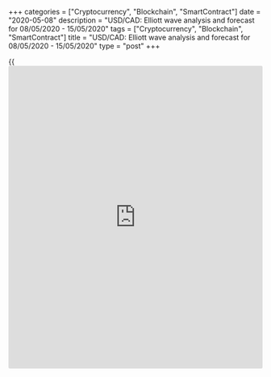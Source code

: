+++
categories = ["Cryptocurrency", "Blockchain", "SmartContract"]
date = "2020-05-08"
description = "USD/CAD: Elliott wave analysis and forecast for 08/05/2020 - 15/05/2020"
tags = ["Cryptocurrency", "Blockchain", "SmartContract"]
title = "USD/CAD: Elliott wave analysis and forecast for 08/05/2020 - 15/05/2020"
type = "post"
+++

{{<iframe id="large-banner" src="https://www.bounty.group/#slide=20.0" width="100%" height="600" scrolling="no" style="border: 0px solid rgb(216, 221, 230); border-radius: 3px;">}}

May 8, 2020

May 8, 2020

USD/CAD: Elliott wave analysis and forecast for 08/05/2020 –
15/05/2020Alex Geuta

## [USD/CAD][1] remains likely to fall. Estimated pivot point is at a
level of 1.4165.

 **Main scenario:** Consider short positions from corrections below the
level of 1.4165 with a target of 1.3730 – 1.3598.

 **Alternative scenario:** ****breakout and consolidation above the
level of 1.4165 will allow the pair to continue rising to the levels of
1.4562 – 1.4671.

 **Analysis:** On the D1 time frame, supposedly, a descending correction
finished developing in the form of second wave of larger degree (2), and
wave (3) started forming. Supposedly, the first counter-trend wave of
smaller degree 1 of (3) formed and a descending correction is developing
in the form of wave 2 of (3) on the H4 time frame. Apparently, on the H1
time frame wave b of 2 finished developing and wave c of 2 is forming,
with wave (iii) of c of 2 developing inside. If the presumption is
correct, the pair will continue to drop to the levels of 1.3730 –
1.3598. The level of 1.4165 is critical in this scenario as the breakout
will enable the pair to continue rising to the levels of 1.4562 –
1.4671.

![LiteForex: USD/CAD: Elliott wave analysis and forecast for 08/05/2020
– 15/05/2020][2]

* * *

![LiteForex: USD/CAD: Elliott wave analysis and forecast for 08/05/2020
– 15/05/2020][3]

* * *

![LiteForex: USD/CAD: Elliott wave analysis and forecast for 08/05/2020
– 15/05/2020][4]

* * *

P.S. Did you like my article? Share it in social networks: it will be
the best “thank you" :)

Ask me questions and comment below. I’ll be glad to answer your
questions and give necessary explanations.

 **Useful links:**

  * I recommend trying to trade with a reliable broker [here][5]. The system allows you to trade by yourself or copy successful traders from all across the globe.
  * Use my promo-code BLOG for getting deposit bonus 50% on LiteForex platform. Just enter this code in the appropriate field while [depositing][6] your trading account.
  * Telegram channel with high-quality analytics, Forex reviews, training articles, and other useful things for traders <t.me/liteforex>

## Price chart of USDCAD in real time mode

![USD/CAD: Elliott wave analysis and forecast for 08/05/2020 –
15/05/2020][7]

The content of this article reflects the author’s opinion and does not
necessarily reflect the official position of LiteForex. The material
published on this page is provided for informational purposes only and
should not be considered as the provision of investment advice for the
purposes of Directive 2004/39/EC.

Rate this article:

{{value}}

( {{count}} {{title}} )

   1. my.liteforex.com/trading/chart?symbol=USDCAD
   2. cdn.liteforex.com/cache/uploads/blog_post/wave-analisys/08-05-2020/USDCADH1.png?w=30&s=256a60cfde6e12c8cb4222f7e4a5eda9
   3. cdn.liteforex.com/cache/uploads/blog_post/wave-analisys/08-05-2020/USDCADH4.png?w=30&s=2e41afa951a38285d880b1e4306ab441
   4. cdn.liteforex.com/cache/uploads/blog_post/wave-analisys/08-05-2020/USDCADDaily.png?w=30&s=ec4c3df28b9cffd5e48988c2707ee23a
   5. my.liteforex.com/?category=analysts-opinions&slug=usdcad-elliott-wave-analysis-and-forecast-for-08052020---15052020&openPopup=%2Fregistration%2Fpopup&utm_source=blog&utm_medium=article&utm_campaign=bonus
   6. my.liteforex.com/deposit/?category=analysts-opinions&slug=usdcad-elliott-wave-analysis-and-forecast-for-08052020---15052020&promo_code=BLOG&utm_source=blog&utm_medium=article&utm_campaign=bonus
   7. cdn.liteforex.com/cache/uploads/blog_post/wave-analisys/Previews-elliot-waves/usdcad-elliott-wave-analysis-liteforex-blog-preview.jpeg?q=75&w=1000&s=2a81191a92f70811bd01d7e0f40396a6
